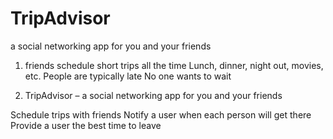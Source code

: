 TripAdvisor
===========

a social networking app for you and your friends

1. friends schedule short trips all the time Lunch, dinner, night out, movies, etc.
People are typically late
No one wants to wait 


2. TripAdvisor – a social networking app for you and your friends

Schedule trips with friends
Notify a user when each person will get there
Provide a user the best time to leave


